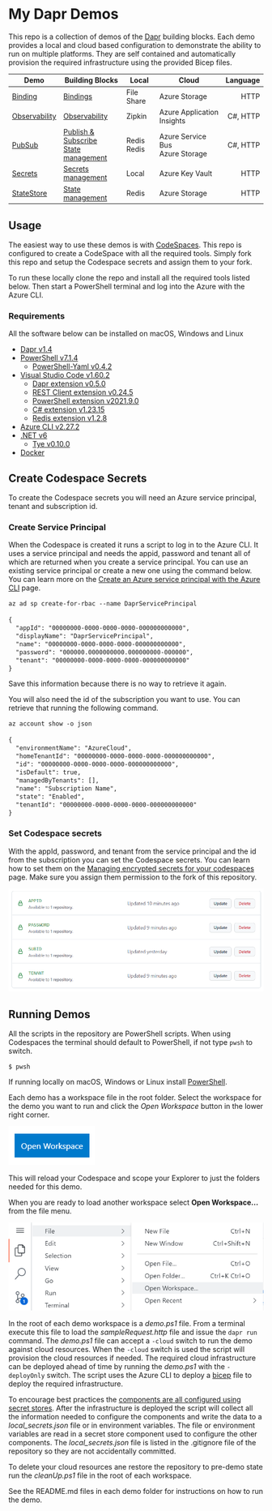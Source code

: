 # My Dapr Demos

This repo is a collection of demos of the [Dapr](https://dapr.io) building blocks. Each demo provides a local and cloud based configuration to demonstrate the ability to run on multiple platforms. They are self contained and automatically provision the required infrastructure using the provided Bicep files.

Demo | Building Blocks | Local | Cloud | Language
--- | --- | --- | --- | ---:
[Binding](./Binding) | [Bindings](https://docs.dapr.io/developing-applications/building-blocks/bindings/) | File Share | Azure Storage | HTTP
[Observability](./Observability) | [Observability](https://docs.dapr.io/developing-applications/building-blocks/observability/) | Zipkin | Azure Application Insights | C#, HTTP
[PubSub](./PubSub) | [Publish & Subscribe](https://docs.dapr.io/developing-applications/building-blocks/pubsub/) <br> [State management](https://docs.dapr.io/developing-applications/building-blocks/state-management/) | Redis <br> Redis | Azure Service Bus <br> Azure Storage | C#, HTTP
[Secrets](./Secrets) | [Secrets management](https://docs.dapr.io/developing-applications/building-blocks/secrets/) | Local | Azure Key Vault | HTTP
[StateStore](./StateStore) | [State management](https://docs.dapr.io/developing-applications/building-blocks/state-management/) | Redis | Azure Storage | HTTP
## Usage

The easiest way to use these demos is with [CodeSpaces](https://github.com/features/codespaces). This repo is configured to create a CodeSpace with all the required tools. Simply fork this repo and setup the Codespace secrets and assign them to your fork.

To run these locally clone the repo and install all the required tools listed below. Then start a PowerShell terminal and log into the Azure with the Azure CLI.

### Requirements

All the software below can be installed on macOS, Windows and Linux

- [Dapr v1.4](https://docs.dapr.io/getting-started/)
- [PowerShell v7.1.4](https://github.com/powershell/powershell)
  - [PowerShell-Yaml v0.4.2](https://www.powershellgallery.com/packages/powershell-yaml/0.4.2)
- [Visual Studio Code v1.60.2](https://visualstudio.microsoft.com/)
  - [Dapr extension v0.5.0](https://marketplace.visualstudio.com/items?itemName=ms-azuretools.vscode-dapr)
  - [REST Client extension v0.24.5](https://marketplace.visualstudio.com/items?itemName=humao.rest-client)
  - [PowerShell extension v2021.9.0](https://marketplace.visualstudio.com/items?itemName=ms-vscode.PowerShell)
  - [C# extension v1.23.15](https://marketplace.visualstudio.com/items?itemName=ms-dotnettools.csharp)
  - [Redis extension v1.2.8](https://marketplace.visualstudio.com/items?itemName=cweijan.vscode-redis-client)
- [Azure CLI v2.27.2](https://docs.microsoft.com/en-us/cli/azure/install-azure-cli)
- [.NET v6](https://dotnet.microsoft.com/download/dotnet/6.0)
  - [Tye v0.10.0](https://github.com/dotnet/tye)
- [Docker](https://www.docker.com/products/docker-desktop)

## Create Codespace Secrets

To create the Codespace secrets you will need an Azure service principal, tenant and subscription id.

### Create Service Principal

When the Codespace is created it runs a script to log in to the Azure CLI. It uses a service principal and needs the appid, password and tenant all of which are returned when you create a service principal. You can use an existing service principal or create a new one using the command below. You can learn more on the [Create an Azure service principal with the Azure CLI](https://docs.microsoft.com/en-us/cli/azure/create-an-azure-service-principal-azure-cli) page.

```
az ad sp create-for-rbac --name DaprServicePrincipal

{
  "appId": "00000000-0000-0000-0000-000000000000",
  "displayName": "DaprServicePrincipal",
  "name": "00000000-0000-0000-0000-000000000000",
  "password": "000000.0000000000.000000000-000000",
  "tenant": "00000000-0000-0000-0000-000000000000"
}

```

Save this information because there is no way to retrieve it again.

You will also need the id of the subscription you want to use. You can retrieve that running the following command.

```
az account show -o json

{
  "environmentName": "AzureCloud",
  "homeTenantId": "00000000-0000-0000-0000-000000000000",
  "id": "00000000-0000-0000-0000-000000000000",
  "isDefault": true,
  "managedByTenants": [],
  "name": "Subscription Name",
  "state": "Enabled",
  "tenantId": "00000000-0000-0000-0000-000000000000"
}

```

### Set Codespace secrets

With the appId, password, and tenant from the service principal and the id from the subscription you can set the Codespace secrets. You can learn how to set them on the [Managing encrypted secrets for your codespaces](https://docs.github.com/en/codespaces/managing-your-codespaces/managing-encrypted-secrets-for-your-codespaces) page. Make sure you assign them permission to the fork of this repository.

![codespace secrets](./.images/CodespaceSecrets.png)

## Running Demos

All the scripts in the repository are PowerShell scripts. When using Codespaces the terminal should default to PowerShell, if not type `pwsh` to switch.

```
$ pwsh
```

If running locally on macOS, Windows or Linux install [PowerShell](https://github.com/powershell/powershell).

Each demo has a workspace file in the root folder. Select the workspace for the demo you want to run and click the *Open Workspace* button in the lower right corner.

![open workspace](./.images/OpenWorkspace.png)

This will reload your Codespace and scope your Explorer to just the folders needed for this demo.

When you are ready to load another workspace select **Open Workspace...** from the file menu.

![open workspace](./.images/OpenWorkspaceFileMenu.png)

In the root of each demo workspace is a _demo.ps1_ file. From a terminal execute this file to load the _sampleRequest.http_ file and issue the `dapr run` command. The _demo.ps1_ file can accept a `-cloud` switch to run the demo against cloud resources. When the `-cloud` switch is used the script will provision the cloud resources if needed. The required cloud infrastructure can be deployed ahead of time by running the _demo.ps1_ with the `-deployOnly` switch. The script uses the Azure CLI to deploy a [bicep](https://docs.microsoft.com/en-us/azure/azure-resource-manager/bicep/overview) file to deploy the required infrastructure.

 To encourage best practices the [components are all configured using secret stores](https://docs.dapr.io/operations/components/component-secrets/). After the infrastructure is deployed the script will collect all the information needed to configure the components and write the data to a _local_secrets.json_ file or in environment variables. The file or environment variables are read in a secret store component used to configure the other components. The _local_secrets.json_ file is listed in the .gitignore file of the repository so they are not accidentally committed.

 To delete your cloud resources ane restore the repository to pre-demo state run the _cleanUp.ps1_ file in the root of each workspace.

 See the README.md files in each demo folder for instructions on how to run the demo.
